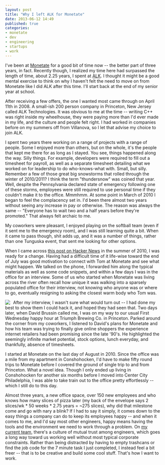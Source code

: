 ```yaml
---
layout: post
title: "Why I left ALK for Monetate"
date: 2013-06-12 14:49
published: true
categories:
- monetate
- dev
- engineering
- startups
- work
---
```


I've been at [Monetate](http://www.monetate.com) for a good bit of time now -- the better part of three years, in fact. Recently though, I realized my time here had surpassed the length of time, about 2.25 years, I spent at [ALK](http://www.alk.com). I thought it might be a good mental exercise to think on why I haven't felt the need to move on from Monetate like I did ALK after this time. I'll start back at the end of my senior year at school.

After receiving a few offers, the one I wanted most came through on April 11th in 2008. A small-ish 200 person company in Princeton, New Jersey called ALK Technologies. It was obvious to me at the time -- writing C++ was right inside my wheelhouse, they were paying more than I'd ever made in my life, and the culture and people felt right. I had worked in companies before on my summers off from Villanova, so I let that advise my choice to join ALK.

I spent two years there working on a range of projects with a range of people. Some I enjoyed more than others, but on the whole, it's the people that kept me there for as long as I stayed. You see, things happened along the way. Silly things. For example, developers were required to fill out a timesheet for payroll, as well as a separate timesheet detailing what we worked on for leadership to do who-knows-what with. Small, but silly. Remember a few of those great big snowstorms that rolled through the winter of 2010/2011? I think the term "thundersnow" was coined that year. Well, despite the Pennsylvania declared state of emergency following one of these storms, employees were still required to use personal time if they couldn't make it to the office. Mmmhmm. At some point in March of 2010 I began to feel the complacency set in. I'd been there almost two years without seeing any increase in pay or otherwise. The reason was always the same -- "Everyone has to wait two and a half years before they're promoted." That always felt archaic to me.

My coworkers were pleasant, I enjoyed playing on the softball team (even if it sent me to the emergency room), and I was still learning quite a bit. When it came to pass though, shit adds up, and it was a number of things, rather than one Tunguska event, that sent me looking for other options.

When I came across [this post on Hacker News](http://news.ycombinator.com/item?id=1438841) in the summer of 2010, I was ready for a change. Having had a difficult time of it life-wise toward the end of July was good motivation to connect with Tom at Monetate and see what might happen. We talked on the phone, I forwarded him along the typical materials as well as some code snippets, and within a few days I was in the office for an interview. Some of us who started when Monetate was living across the river often recall how unique it was walking into a sparsely populated office for their interview, not knowing who anyone was or where to go, eventually resigning to asking the closest warm body who Tom was.

<div style="float:left; margin-right:10px;">
    <img src="http://farm4.staticflickr.com/3787/9037337915_a009823ebf.jpg" style="float:left;"/>
</div>

After my interview, I wasn't sure what would turn out -- I had done my best to show them I could hack it, and hoped they had seen that. Two days later, when David Brussin called me, I was on my way to our usual First Wednesday happy hour at Triumph Brewing Co. in Princeton. Parked around the corner from my coworkers, I listened to David's plans for Monetate and how his team was trying to finally give online shoppers the experience internet retailers had been promising since the late '90's. He highlighted the seemingly infinite market potential, stock options, lunch everyday, and thankfully, absence of timesheets.

I started at Monetate on the last day of August in 2010. Since the office was a mile from my apartment in Conshohocken, I'd have to make fifty round trips to Monetate before I covered the ground of single trip to and from Princeton. What a novel idea. Though I only ended up living in Conshohocken for another six months before I moved into Center City Philadelphia, I was able to take train out to the office pretty effortlessly -- which I still do to this day.

Almost three years, a new office space, over 150 new employees and who knows how many slices of pizza later (my back of the envelope says 2 slices/wk * 50 weeks * 2.75 years = ~275 slices), why did that milestone come and go with nary a blink? If I had to say it simply, it comes down to the easy things a company can do to keep its employees happy -- and when it comes to me, and I'd say most other engineers, happy means having the tools and the environment we need to work through a problem. On [my current team](http://engineering.monetate.com/), there's a culture of mutual trust among engineers, which goes a long way toward us working well without most typical corporate constraints. Rather than being distracted by having to empty trashcans or find the job code for the 7 minute task I just completed, I instead feel a bit freer -- that is to be creative and build some cool stuff. That's how I want to work.
